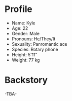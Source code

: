 # Profile
- Name: Kyle
- Age: 22
- Gender: Male
- Pronouns: He/They/It
- Sexuality: Panromantic ace
- Species: Rotary phone
- Height: 5'11"
- Weight: 77 kg

# Backstory

-TBA-
